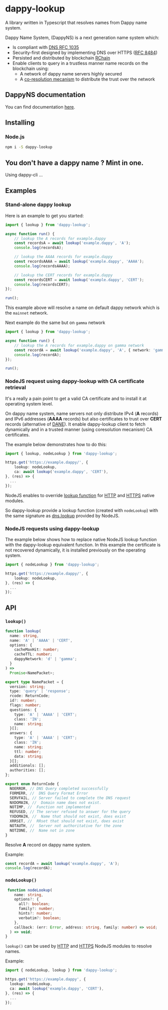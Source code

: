 # dappy-lookup

A library written in Typescript that resolves names from Dappy name system.

Dappy Name System, (DappyNS) is a next generation name system which:

- Is compliant with [DNS RFC 1035](https://datatracker.ietf.org/doc/html/rfc1035)
- Security-first designed by implementing DNS over HTTPS ([RFC 8484](https://datatracker.ietf.org/doc/html/rfc8484))
- Persisted and distributed by blockchain [RChain](https://rchain.coop/)
- Enable clients to query in a trustless manner name records on the blockchain using:
  - A network of dappy name servers highly secured
  - A [co-resolution mecanism](https://fabco.gitbook.io/dappy-spec/glossary/multi-request) to distribute the trust over the network

## DappyNS documentation

You can find documentation [here](https://fabco.gitbook.io/dappy-spec/specs-and-web-standards/name-system).

## Installing

### Node.js

```sh
npm i -S dappy-lookup
```

## You don't have a dappy name ? Mint in one.

Using dappy-cli ...

## Examples

### Stand-alone dappy lookup

Here is an example to get you started:

```typescript
import { lookup } from 'dappy-lookup';

async function run() {
    // lookup the A records for example.dappy
    const recordsA = await lookup('example.dappy', 'A');
    console.log(recordsA);

    // lookup the AAAA records for example.dappy
    const recordsAAAA = await lookup('example.dappy', 'AAAA');
    console.log(recordsAAAA);

    // lookup the CERT records for example.dappy
    const recordsCERT = await lookup('example.dappy', 'CERT');
    console.log(recordsCERT);
});

run();
```

This example above will resolve a name on default dappy network which is the `mainnet` network.

Next example do the same but on `gamma` network

```typescript
import { lookup } from 'dappy-lookup';

async function run() {
    // lookup the A records for example.dappy on gamma network
    const recordA = await lookup('example.dappy', 'A', { network: 'gamma' });
    console.log(recordA);
});

run();
```

### NodeJS request using dappy-lookup with CA certificate retrieval

It's a really a pain point to get a valid CA certificate and to install it at operating system level.

On dappy name system, name servers not only distribute IPv4 (**A** records) and IPv6 addresses (**AAAA** records) but also certificates to trust over **CERT** records (alternative of [DANE](https://datatracker.ietf.org/doc/html/rfc6698)). It enable dappy-lookup client to fetch dynamically and in a trusted manner (using coresolution mecanism) CA certificates.

The example below demonstrates how to do this:

```typescript
import { lookup, nodeLookup } from 'dappy-lookup';

https.get('https://example.dappy/', {
    lookup: nodeLookup,
    ca: await lookup('example.dappy', 'CERT'),
}, (res) => {
  ...
});
```

NodeJS enables to override [lookup function](https://nodejs.org/api/http.html#httprequesturl-options-callback) for [HTTP](https://nodejs.org/api/http.html) and [HTTPS](https://nodejs.org/api/https.html) native modules.

So dappy-lookup provide a lookup function (created with `nodeLookup`) with the same signature as [dns.lookup](https://nodejs.org/api/dns.html#dnslookuphostname-options-callback) provided by NodeJS.

### NodeJS requests using dappy-lookup

The example below shows how to replace native NodeJS lookup function with the dappy-lookup equivalent function. In this example the certificate is not recovered dynamically, it is installed previously on the operating system.

```typescript
import { nodeLookup } from 'dappy-lookup';

https.get('https://example.dappy/', {
    lookup: nodeLookup,
}, (res) => {
  ...
});
```

## API

### `lookup()`

```typescript
function lookup(
  name: string,
  name: 'A' | 'AAAA' | 'CERT',
  options: {
    cacheMaxHit: number;
    cacheTTL: number;
    dappyNetwork: 'd' | 'gamma';
  }
) =>
  Promise<NamePacket>;

export type NamePacket = {
  version: string;
  type: 'query' | 'response';
  rcode: ReturnCode;
  id?: number;
  flags: number;
  questions: {
    type: 'A' | 'AAAA' | 'CERT';
    class: 'IN';
    name: string;
  }[];
  answers: {
    type: 'A' | 'AAAA' | 'CERT';
    class: 'IN';
    name: string;
    ttl: number;
    data: string;
  }[];
  additionals: [];
  authorities: [];
};

export enum ReturnCode {
  NOERROR, // DNS Query completed successfully
  FORMERR, //  DNS Query Format Error
  SERVFAIL, // Server failed to complete the DNS request
  NXDOMAIN, //  Domain name does not exist.
  NOTIMP, //  Function not implemented
  REFUSED, // The server refused to answer for the query
  YXDOMAIN, //  Name that should not exist, does exist
  XRRSET, //  RRset that should not exist, does exist
  NOTAUTH, //  Server not authoritative for the zone
  NOTZONE, //  Name not in zone
}

```

Resolve **A** record on dappy name system.

Example:

```typescript
const recordA = await lookup('example.dappy', 'A');
console.log(recordA);
```

### `nodeLookup()`

```ts
 function nodeLookup(
    name: string,
    options?: {
      all?: boolean;
      family?: number;
      hints?: number;
      verbatim?: boolean;
    },
    callback: (err: Error, address: string, family: number) => void;
  ) => void;
}
```

`lookup()` can be used by [HTTP](https://nodejs.org/api/http.html) and [HTTPS](https://nodejs.org/api/https.html) NodeJS modules to resolve names.

Example:

```ts
import { nodeLookup, lookup } from 'dappy-lookup';

https.get('https://example.dappy', {
  lookup: nodeLookup,
  ca: await lookup('example.dappy', 'CERT'),
}, (res) => {
  ...
});
```
